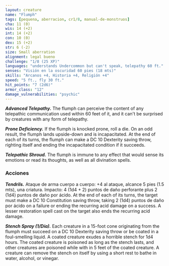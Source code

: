 ```yaml
---
layout: creature
name: "Flumph"
tags: [pequena, aberracion, cr1/8, manual-de-monstruos]
cha: 11 (0)
wis: 14 (+2)
int: 14 (+2)
con: 10 (0)
dex: 15 (+2)
str: 6 (-2)
size: Small aberration
alignment: legal bueno
challenge: "1/8 (25 XP)"
languages: "understands Undercommon but can't speak, telepathy 60 ft."
senses: "Visión en la oscuridad 60 pies (18 mts)"
skills: "Arcanos +4, Historia +4, Religión +4"
speed: "5 ft., fly 30 ft."
hit_points: "7 (2d6)"
armor_class: "12"
damage_vulnerabilities: "psychic"
---
```


***Advanced Telepathy.*** The flumph can perceive the content of any telepathic communication used within 60 feet of it, and it can't be surprised by creatures with any form of telepathy.

***Prone Deficiency.*** If the flumph is knocked prone, roll a die. On an odd result, the flumph lands upside-down and is incapacitated. At the end of each of its turns, the flumph can make a DC 10 Dexterity saving throw, righting itself and ending the incapacitated condition if it succeeds.

***Telepathic Shroud.*** The flumph is immune to any effect that would sense its emotions or read its thoughts, as well as all divination spells.

### Acciones

***Tendrils.*** Ataque de arma cuerpo a cuerpo: +4 al ataque, alcance 5 pies (1.5 mts), una criatura. Impacto: 4 (1d4 + 2) puntos de daño perforante plus 2 (1d4) puntos de daño por ácido. At the end of each of its turns, the target must make a DC 10 Constitution saving throw, taking 2 (1d4) puntos de daño por ácido on a failure or ending the recurring acid damage on a success. A lesser restoration spell cast on the target also ends the recurring acid damage.

***Stench Spray (1/Día).*** Each creature in a 15-foot cone originating from the flumph must succeed on a DC 10 Dexterity saving throw or be coated in a foul-smelling liquid. A coated creature exudes a horrible stench for 1d4 hours. The coated creature is poisoned as long as the stench lasts, and other creatures are poisoned while with in 5 feet of the coated creature. A creature can remove the stench on itself by using a short rest to bathe in water, alcohol, or vinegar.